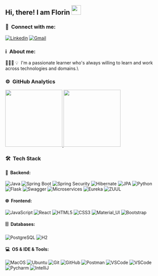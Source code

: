 <div>
  <h2> 
    Hi, there! I am Florin <img src="https://github.com/kogisin/kogisin/blob/main/gifs/hi.gif" width="30px">
  </h2>
</div>

### 🤝&nbsp; Connect with me:

[![Linkedin](https://img.shields.io/badge/-LinkedIn-blue?style=flat&logo=Linkedin&logoColor=white&link=https://www.linkedin.com/in/florindanciu/)](https://www.linkedin.com/in/florindanciu/)
[![Gmail](https://img.shields.io/badge/Gmail-red?style=flat&logo=Gmail&logoColor=white&link=mailto:manumanoj0010@gmail.com)](mailto:danciu2020@gmail.com)

### ℹ️ &nbsp;About me:

👨🏻‍💻 💡&nbsp; I'm a passionate learner who's always willing to learn and work across technologies and domains.\

### ⚙️ &nbsp;GitHub Analytics

<p>
  <a href="https://github.com/florindanciu">
    <img height="180em" src="https://github-readme-stats-eight-theta.vercel.app/api?username=florindanciu&show_icons=true&theme=algolia&include_all_commits=true&count_private=true"/>
    <img height="180em" src="https://github-readme-stats-eight-theta.vercel.app/api/top-langs/?username=florindanciu&layout=compact&langs_count=8&theme=algolia"/>
  </a>
</p>

### 🛠 &nbsp;Tech Stack

#### 🔐 &nbsp;Backend: <br />

![Java](https://img.shields.io/badge/-Java-05122A?style=flat&logo=java&logoColor=FFA518)
![Spring Boot](https://img.shields.io/badge/-SpringBoot-05122A?style=flat&logo=spring)
![Spring Security](https://img.shields.io/badge/-SpringSecurity-05122A?style=flat&logo=spring)
![Hibernate](https://img.shields.io/badge/ORM-Hibernate-05122A?style=flat&logo)
![JPA](https://img.shields.io/badge/ORM-JPA-05122A?style=flat&logo)
![Python](https://img.shields.io/badge/-Python-05122A?style=flat&logo=python&logoColor=blue)
![Flask](https://img.shields.io/badge/-Flask-05122A?style=flat&logo=flask)
![Swagger](https://img.shields.io/badge/-Swagger-05122A?style=flat&logo=swagger)
![Microservices](https://img.shields.io/badge/-Microservices-05122A?style=flat&logo=microservice&logoColor=FFA518)
![Eureka](https://img.shields.io/badge/DiscoveryService-Eureka-05122A?style=flat&logo=netflix&logoColor=FFA518)
![ZUUL](https://img.shields.io/badge/ApiGateway-ZUUL-05122A?style=flat&logo=netflix&logoColor=FFA518)

#### 🌐 &nbsp;Frontend: <br />

![JavaScript](https://img.shields.io/badge/-JavaScript-black?style=flat&logo=javascript)
![React](https://img.shields.io/badge/-React-black?style=flat&logo=react)
![HTML5](https://img.shields.io/badge/-HTML5-black?style=flat&logo=html5&logoColor=white)
![CSS3](https://img.shields.io/badge/-CSS-black?style=flat&logo=css3)
![Material_UI](https://img.shields.io/badge/-Material_UI-black?style=flat&logo=material-ui)
![Bootstrap](https://img.shields.io/badge/-Bootstrap-black?style=flat&logo=bootstrap)

#### 🗄 &nbsp;Databases: <br />

![PostgreSQL](https://img.shields.io/badge/-PostgreSQL-05122A?style=flat&logo=postgresql)
![H2](https://img.shields.io/badge/Database-H2-05122A?style=flat&logo)

#### 💻 &nbsp;OS & IDE & Tools: <br />

![MacOS](https://img.shields.io/badge/-MacOS-black?style=flat-square&logo=macos)
![Ubuntu](https://img.shields.io/badge/-Ubuntu-black?style=flat-square&logo=ubuntu)
![Git](https://img.shields.io/badge/-Git-black?style=flat-square&logo=git)
![GitHub](https://img.shields.io/badge/-GitHub-black?style=flat-square&logo=github)
![Postman](https://img.shields.io/badge/-Postman-black?style=flat-square&logo=postman)
![VSCode](https://img.shields.io/badge/IDE-VSCode-black?style=flat-square&logo=vscode)
![VSCode](https://img.shields.io/badge/IDE-VisualStudio-black?style=flat-square&logo=visualstudio)
![Pycharm](https://img.shields.io/badge/-PyCharm-black?style=flat-square&logo=pycharm)
![IntelliJ](https://img.shields.io/badge/IDE-IntelliJIDEA-black?style=flat-square&logo=intellij)
